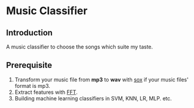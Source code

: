 # Music Classifier

## Introduction
A music classifier to choose the songs which suite my taste.

## Prerequisite
1. Transform your music file from __mp3__ to __wav__ with [sox](http://sox.sourceforge.net/) if your music files' format is mp3.
2. Extract features with [FFT](https://en.wikipedia.org/wiki/Fast_Fourier_transform).
3. Building machine learning classifiers in SVM, KNN, LR, MLP. etc.